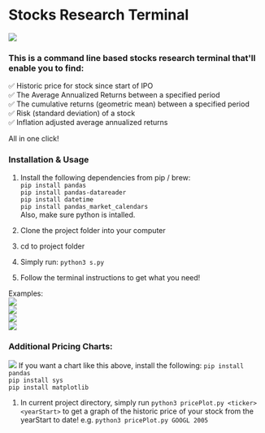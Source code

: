 # Stocks Research Terminal
![](https://res.cloudinary.com/dl4murstw/image/upload/v1635759165/Screenshot_2021-11-01_at_5.32.25_PM_dse5m2.png)
### This is a command line based stocks research terminal that'll enable you to find:

✅ Historic price for stock since start of IPO  
✅ The Average Annualized Returns between a specified period  
✅ The cumulative returns (geometric mean) between a specified period  
✅ Risk (standard deviation) of a stock  
✅ Inflation adjusted average annualized returns  

All in one click!



### Installation  & Usage
1. Install the following dependencies from pip / brew:  
`pip install pandas`  
`pip install pandas-datareader`  
`pip install datetime`  
`pip install pandas_market_calendars`  
Also, make sure python is intalled.

2. Clone the project folder into your computer

3. cd to project folder

4. Simply run:
`python3 s.py`

5. Follow the terminal instructions to get what you need!

Examples:  
![](https://res.cloudinary.com/dl4murstw/image/upload/v1635759873/Screenshot_2021-11-01_at_5.44.30_PM_dciq3e.png)  
![](https://res.cloudinary.com/dl4murstw/image/upload/v1635759815/Screenshot_2021-11-01_at_5.42.41_PM_lpdyh5.png)  
![](https://res.cloudinary.com/dl4murstw/image/upload/v1635759804/Screenshot_2021-11-01_at_5.43.16_PM_hdijgo.png)  
![](https://res.cloudinary.com/dl4murstw/image/upload/v1635759730/Screenshot_2021-11-01_at_5.42.02_PM_evv5x2.png)  


### Additional Pricing Charts:
![](https://res.cloudinary.com/dl4murstw/image/upload/v1635759515/Screenshot_2021-11-01_at_5.38.27_PM_sv9qqq.png)
If you want a chart like this above, install the following:
`pip install pandas`  
`pip install sys`  
`pip install matplotlib`   
1. In current project directory, simply run `python3 pricePlot.py <ticker> <yearStart>` to get a graph of the historic price of your stock from the yearStart to date!
e.g. `python3 pricePlot.py GOOGL 2005`
